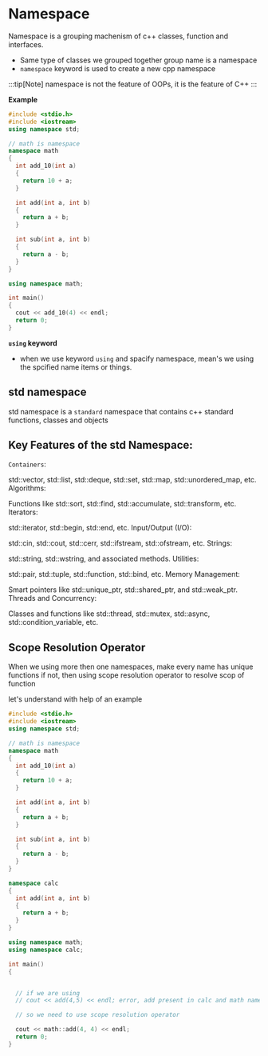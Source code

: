 # Namespace

Namespace is a grouping machenism of c++ classes, function and interfaces.

- Same type of classes we grouped together group name is a namespace
- `namespace` keyword is used to create a new cpp namespace

:::tip[Note]
namespace is not the feature of OOPs, it is the feature of C++
:::

**Example**

```cpp
#include <stdio.h>
#include <iostream>
using namespace std;

// math is namespace
namespace math
{
  int add_10(int a)
  {
    return 10 + a;
  }

  int add(int a, int b)
  {
    return a + b;
  }

  int sub(int a, int b)
  {
    return a - b;
  }
}

using namespace math;

int main()
{
  cout << add_10(4) << endl;
  return 0;
}

```

**`using` keyword**

- when we use keyword `using` and spacify namespace, mean's we using the spcified name items or things.

## std namespace

std namespace is a `standard` namespace that contains c++ standard functions, classes and objects

## Key Features of the std Namespace:

`Containers`:

std::vector, std::list, std::deque, std::set, std::map, std::unordered_map, etc.
Algorithms:

Functions like std::sort, std::find, std::accumulate, std::transform, etc.
Iterators:

std::iterator, std::begin, std::end, etc.
Input/Output (I/O):

std::cin, std::cout, std::cerr, std::ifstream, std::ofstream, etc.
Strings:

std::string, std::wstring, and associated methods.
Utilities:

std::pair, std::tuple, std::function, std::bind, etc.
Memory Management:

Smart pointers like std::unique_ptr, std::shared_ptr, and std::weak_ptr.
Threads and Concurrency:

Classes and functions like std::thread, std::mutex, std::async, std::condition_variable, etc.

## Scope Resolution Operator 

When we using more then one namespaces, make every name has unique functions if not, then using scope resolution operator to resolve scop of function

let's understand with help of an example

```cpp
#include <stdio.h>
#include <iostream>
using namespace std;

// math is namespace
namespace math
{
  int add_10(int a)
  {
    return 10 + a;
  }

  int add(int a, int b)
  {
    return a + b;
  }

  int sub(int a, int b)
  {
    return a - b;
  }
}

namespace calc
{
  int add(int a, int b)
  {
    return a + b;
  }
}

using namespace math;
using namespace calc;

int main()
{


  // if we are using
  // cout << add(4,5) << endl; error, add present in calc and math namespace.

  // so we need to use scope resolution operator

  cout << math::add(4, 4) << endl;
  return 0;
}
```
